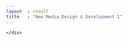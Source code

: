 ```yaml
---
layout  : result
title   : "New Media Design & Development I"
---
```


<div class="well col-md-12 col-xs-12">
	<div id="movies" class="row">
		
	</div>
</div>
